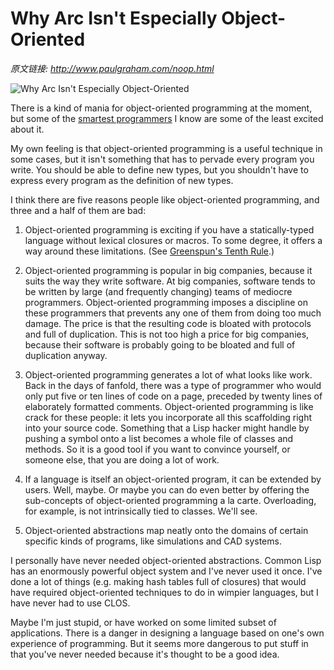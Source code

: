 # Why Arc Isn't Especially Object-Oriented

_原文链接: <http://www.paulgraham.com/noop.html>_

![Why Arc Isn't Especially Object-Oriented](https://s.turbifycdn.com/aah/paulgraham/why-arc-isn-t-especially-object-oriented-2.gif)  
  
There is a kind of mania for object-oriented programming at the moment, but some of the [smartest programmers](reesoo.html) I know are some of the least excited about it.  
  
My own feeling is that object-oriented programming is a useful technique in some cases, but it isn't something that has to pervade every program you write. You should be able to define new types, but you shouldn't have to express every program as the definition of new types.  
  
I think there are five reasons people like object-oriented programming, and three and a half of them are bad:  
  


  1. Object-oriented programming is exciting if you have a statically-typed language without lexical closures or macros. To some degree, it offers a way around these limitations. (See [Greenspun's Tenth Rule](quotes.html).)  
  

  2. Object-oriented programming is popular in big companies, because it suits the way they write software. At big companies, software tends to be written by large (and frequently changing) teams of mediocre programmers. Object-oriented programming imposes a discipline on these programmers that prevents any one of them from doing too much damage. The price is that the resulting code is bloated with protocols and full of duplication. This is not too high a price for big companies, because their software is probably going to be bloated and full of duplication anyway.  
  

  3. Object-oriented programming generates a lot of what looks like work. Back in the days of fanfold, there was a type of programmer who would only put five or ten lines of code on a page, preceded by twenty lines of elaborately formatted comments. Object-oriented programming is like crack for these people: it lets you incorporate all this scaffolding right into your source code. Something that a Lisp hacker might handle by pushing a symbol onto a list becomes a whole file of classes and methods. So it is a good tool if you want to convince yourself, or someone else, that you are doing a lot of work.  
  

  4. If a language is itself an object-oriented program, it can be extended by users. Well, maybe. Or maybe you can do even better by offering the sub-concepts of object-oriented programming a la carte. Overloading, for example, is not intrinsically tied to classes. We'll see.  
  

  5. Object-oriented abstractions map neatly onto the domains of certain specific kinds of programs, like simulations and CAD systems. 

I personally have never needed object-oriented abstractions. Common Lisp has an enormously powerful object system and I've never used it once. I've done a lot of things (e.g. making hash tables full of closures) that would have required object-oriented techniques to do in wimpier languages, but I have never had to use CLOS.  
  
Maybe I'm just stupid, or have worked on some limited subset of applications. There is a danger in designing a language based on one's own experience of programming. But it seems more dangerous to put stuff in that you've never needed because it's thought to be a good idea.  
  

